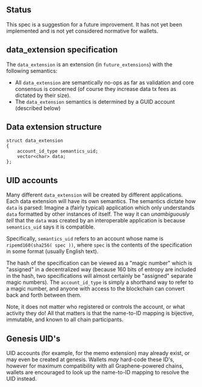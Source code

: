 
Status
------

This spec is a suggestion for a future improvement.  It has not yet
been implemented and is not yet considered normative for wallets.

data_extension specification
----------------------------

The `data_extension` is an extension (in `future_extensions`) with
the following semantics:

- All `data_extension` are semantically no-ops as far as validation
and core consensus is concerned (of course they increase data tx fees
as dictated by their size).
- The `data_extension` semantics is determined by a GUID account
(described below)

Data extension structure
------------------------

    struct data_extension
    {
        account_id_type semantics_uid;
        vector<char> data;
    };

UID accounts
------------

Many different `data_extension` will be created by different
applications.  Each data extension will have its own semantics.  The
semantics dictate how `data` is parsed:  Imagine a (fairly typical)
application which only understands `data` formatted by other instances
of itself.  The way it can *unambiguously tell* that the `data` was
created by an interoperable application is because `semantics_uid`
says it is compatible.

Specifically, `semantics_uid` refers to an account whose name is
`ripemd160(sha256( spec ))`, where `spec` is the contents of
the specification in some format (usually English text).

The hash of the specification can be viewed as a "magic number"
which is "assigned" in a decentralized way (because 160 bits of entropy
are included in the hash, two specifications will almost certainly be
"assigned" separate magic numbers).  The `account_id_type` is simply a
shorthand way to refer to a magic number, and anyone with access to
the blockchain can convert back and forth between them.

Note, it does not matter who registered or controls the account, or
what activity they do!  All that matters is that the name-to-ID mapping
is bijective, immutable, and known to all chain participants.

Genesis UID's
-------------

UID accounts (for example, for the memo extension) may already exist,
or may even be created at genesis.  Wallets *may* hard-code these ID's,
however for maximum compatibility with all Graphene-powered chains,
wallets are encouraged to look up the name-to-ID mapping to resolve
the UID instead.
